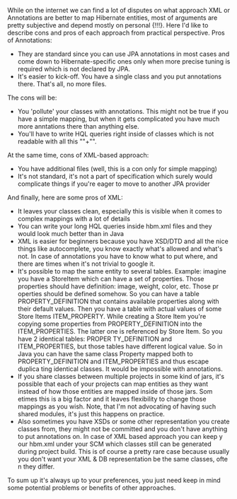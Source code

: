 While on the internet we can find a lot of disputes on what approach XML or Annotations are better to map Hibernate entities, most of arguments are pretty subjective and depend mostly on personal {!!!}. Here     I'd like to describe cons and pros of each approach from practical perspective.
Pros of Annotations:
- They are standard since you can use JPA annotations in most cases and come down to Hibernate-specific ones only when more precise tuning is required which is not declared by JPA.
- It's easier to kick-off. You have a single class and you put annotations there. That's all, no more files.

The cons will be:
- You 'pollute' your classes with annotations. This might not be true if you have a simple mapping, but when it gets complicated you have much more anntations there than anything else.
- You'll have to write HQL queries right inside of classes which is not readable with all this ""+"".

At the same time, cons of XML-based approach:
- You have additional files (well, this is a con only for simple mapping)
- It's not standard, it's not a part of specification which surely would complicate things if you're eager to move to another JPA provider

And finally, here are some pros of XML:
- It leaves your classes clean, especially this is visible when it comes to complex mappings with a lot of details
- You can write your long HQL queries inside hbm.xml files and they would look much better than in Java
- XML is easier for beginners because you have XSD/DTD and all the nice things like autocomplete, you know exactly what's allowed and what's not. In case of annotations you have to know what to put where, and there are times when it's not trivial to google it.
- It's possible to map the same entity to several tables. Example: imagine you have a StoreItem which can have a set of properties. Those properties should have definition: image, weight, color, etc. Those pr    operties should be defined somehow. So you can have a table PROPERTY_DEFINITION that contains available properties along with their default values. Then you have a table with actual values of some Store Items     ITEM_PROPERTY. While creating a Store Item you're copying some properties from PROPERTY_DEFINITION into the ITEM_PROPERTIES. The latter one is referenced by Store Item. So you have 2 identical tables: PROPER    TY_DEFINITION and ITEM_PROPERTIES, but those tables have different logical value. So in Java you can have the same class Property mapped both to PROPERTY_DEFINITION and ITEM_PROPERTIES and thus escape duplica    ting identical classes. It would be impossible with annotations.
- If you share classes between multiple projects in some kind of jars, it's possible that each of your projects can map entities as they want instead of how those entities are mapped inside of those jars. Som    etimes this is a big factor and it leaves flexibility to change those mappings as you wish. Note, that I'm not advocating of having such shared modules, it's just this happens on practice.
- Also sometimes you have XSDs or some other representation you create classes from, they might not be committed and you don't have anything to put annotations on. In case of XML based approach you can keep y    our hbm.xml under your SCM which classes still can be generated during project build. This is of course a pretty rare case because usually you don't want your XML & DB representation be the same classes, ofte    n they differ.

To sum up it's always up to your preferences, you just need keep in mind some potential problems or benefits of other approaches.
